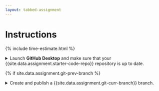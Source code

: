 ```yaml
---
layout: tabbed-assignment
---
```


# Instructions

{% include time-estimate.html %}

<p>
<details>
  
  <summary>Launch <b>GitHub Desktop</b> and make sure that your {{site.data.assignment.starter-code-repo}} repository is up to date.</summary>

- Make sure that your **{{site.data.assignment.starter-code-repo}}** repository is selected.
- Do a **fetch** to make sure your local copy of the code is up to date, if you have done work on the GitHub site or at home between classes you will be prompted to do a **pull** to incorporate your changes.

{% if site.data.assignment.git-prev-branch %}
- Make sure that you are on the **{{site.data.assignment.git-prev-branch}}** branch.
{% endif %}

</details>

{% if site.data.assignment.git-prev-branch %}

<p><details><summary>Create and publish a {{site.data.assignment.git-curr-branch}} branch.</summary>
  
{% else %}

<p><details><summary>Confirm that you are on your {{site.data.assignment.git-curr-branch}} branch.</summary>

{% endif %}
    
- Select the **Current Branch** drop down.
- Click on the **New Branch** button.
- Enter **{{site.data.assignment.git-curr-branch}}** in the **Name** field.
- Click on the **Create Branch** button.

</details>

<p><details><summary>Go to the <a href="{{site.data.assignment.lesson}}">lesson</a> and get ready to take notes.</summary>

- Get headphones if you need them.
- Start a page for this lesson in your notebook with a title and date.
- Review the learning targets to see what you should be focusing on.

</details></p>

<p><details><summary>Watch each video, taking notes on the new material.</summary>

- Vocabulary
- The Unity user interface
- Implementing game mechanics.
    
</details>

<p><details><summary>After watching each video, do the steps in Unity.</summary>

If necessary refer to your notes (update them if you find yourself stuck). You can use the abreviated steps below each video for cues on what to do.

</details>

<p><details><summary>Submit your work.</summary>

When you're done for the day, go to the submission tab, check the instructions, and submit.

</details>

<!-- Don't edit links here, change them in _data/assignment.yml instead. -->

{% if site.data.assignment.lesson   %}[lesson]: <{{site.data.assignment.lesson}}>     {% endif %}
{% if site.data.assignment.slides   %}[slides]:   <{{site.data.assignment.slides}}>   {% endif %}
{% if site.data.assignment.template %}[template]: <{{site.data.assignment.template}}> {% endif %}
